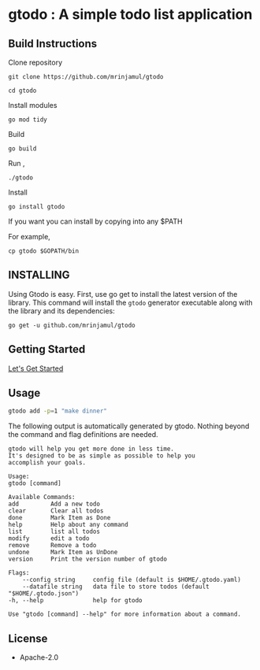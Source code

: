 # gtodo : A simple todo list application

## Build Instructions

Clone repository

`git clone https://github.com/mrinjamul/gtodo`

`cd gtodo`

Install modules

`go mod tidy`

Build

`go build`

Run ,

`./gtodo`

Install

`go install gtodo`

If you want you can install by copying into any \$PATH

For example,

`cp gtodo $GOPATH/bin`

## INSTALLING

Using Gtodo is easy. First, use go get to install the latest version of the library. This command will install the `gtodo` generator executable along with the library and its dependencies:

`go get -u github.com/mrinjamul/gtodo`

## Getting Started

[Let's Get Started](docs/getting-started.md)

## Usage

```sh
gtodo add -p=1 "make dinner"
```

The following output is automatically generated by gtodo. Nothing beyond the
command and flag definitions are needed.

    gtodo will help you get more done in less time.
    It's designed to be as simple as possible to help you
    accomplish your goals.

    Usage:
    gtodo [command]

    Available Commands:
    add         Add a new todo
    clear       Clear all todos
    done        Mark Item as Done
    help        Help about any command
    list        list all todos
    modify      edit a todo
    remove      Remove a todo
    undone      Mark Item as UnDone
    version     Print the version number of gtodo

    Flags:
        --config string     config file (default is $HOME/.gtodo.yaml)
        --datafile string   data file to store todos (default "$HOME/.gtodo.json")
    -h, --help              help for gtodo

    Use "gtodo [command] --help" for more information about a command.

## License

- Apache-2.0
